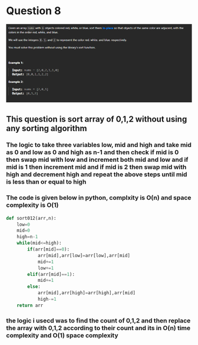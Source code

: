 # Question 8

![Question](Q8.png)

## This question is sort array of 0,1,2 without using any sorting algorithm

### The logic to take three variables low, mid and high and take mid as 0 and low as 0 and high as n-1 and then check if mid is 0 then swap mid with low and increment both mid and low and if mid is 1 then increment mid and if mid is 2 then swap mid with high and decrement high and repeat the above steps until mid is less than or equal to high

### The code is given below in python, complxity is O(n) and space complexity is O(1)

```python
def sort012(arr,n):
    low=0
    mid=0
    high=n-1
    while(mid<=high):
        if(arr[mid]==0):
            arr[mid],arr[low]=arr[low],arr[mid]
            mid+=1
            low+=1
        elif(arr[mid]==1):
            mid+=1
        else:
            arr[mid],arr[high]=arr[high],arr[mid]
            high-=1
    return arr
```

### the logic i usecd was to find the count of 0,1,2 and then replace the array with 0,1,2 according to their count and its in O(n) time complexity and O(1) space complexity
